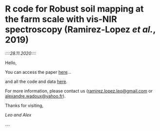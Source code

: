 # R code for Robust soil mapping at the farm scale with vis-NIR spectroscopy (Ramirez-Lopez _et al._, 2019)

_::::28.11.2020::::_

Hello,

You can access the paper [here](https://onlinelibrary.wiley.com/doi/10.1111/ejss.12752)...

and all the code and data [here](https://l-ramirez-lopez.github.io/VNIR_spectroscopy_for_robust_soil_mapping).

For more information, please contact us (ramirez.lopez.leo@gmail.com or alexandre.wadoux@yahoo.fr).

Thanks for visiting,

_Leo and Alex_

....
